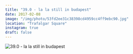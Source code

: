 ```yaml
---
title: "39.0 - la la still in budapest"
date: 2017-02-08
image: "/img/photo/53fd2ee31c38398cd4959cc4ff9ebc90.jpg"
location: "Trafalgar Square"
instagram: true
draft: false
---
```


![39.0 - la la still in budapest](/img/photo/53fd2ee31c38398cd4959cc4ff9ebc90.jpg)
